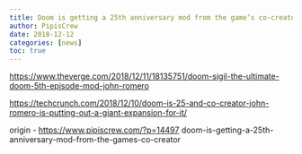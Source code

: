 ```yaml
---
title: Doom is getting a 25th anniversary mod from the game’s co-creator
author: PipisCrew
date: 2018-12-12
categories: [news]
toc: true
---
```


https://www.theverge.com/2018/12/11/18135751/doom-sigil-the-ultimate-doom-5th-episode-mod-john-romero

https://techcrunch.com/2018/12/10/doom-is-25-and-co-creator-john-romero-is-putting-out-a-giant-expansion-for-it/

origin - https://www.pipiscrew.com/?p=14497 doom-is-getting-a-25th-anniversary-mod-from-the-games-co-creator